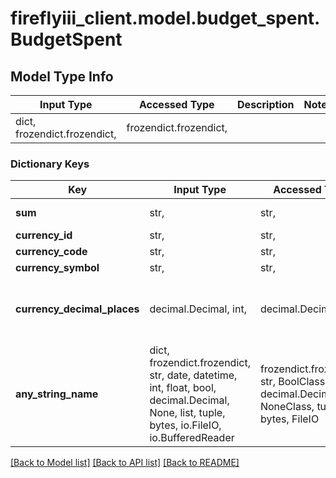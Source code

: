 # fireflyiii_client.model.budget_spent.BudgetSpent

## Model Type Info
Input Type | Accessed Type | Description | Notes
------------ | ------------- | ------------- | -------------
dict, frozendict.frozendict,  | frozendict.frozendict,  |  | 

### Dictionary Keys
Key | Input Type | Accessed Type | Description | Notes
------------ | ------------- | ------------- | ------------- | -------------
**sum** | str,  | str,  | The amount spent. | [optional] 
**currency_id** | str,  | str,  |  | [optional] 
**currency_code** | str,  | str,  |  | [optional] 
**currency_symbol** | str,  | str,  |  | [optional] 
**currency_decimal_places** | decimal.Decimal, int,  | decimal.Decimal,  | Number of decimals supported by the currency | [optional] value must be a 32 bit integer
**any_string_name** | dict, frozendict.frozendict, str, date, datetime, int, float, bool, decimal.Decimal, None, list, tuple, bytes, io.FileIO, io.BufferedReader | frozendict.frozendict, str, BoolClass, decimal.Decimal, NoneClass, tuple, bytes, FileIO | any string name can be used but the value must be the correct type | [optional]

[[Back to Model list]](../../README.md#documentation-for-models) [[Back to API list]](../../README.md#documentation-for-api-endpoints) [[Back to README]](../../README.md)

